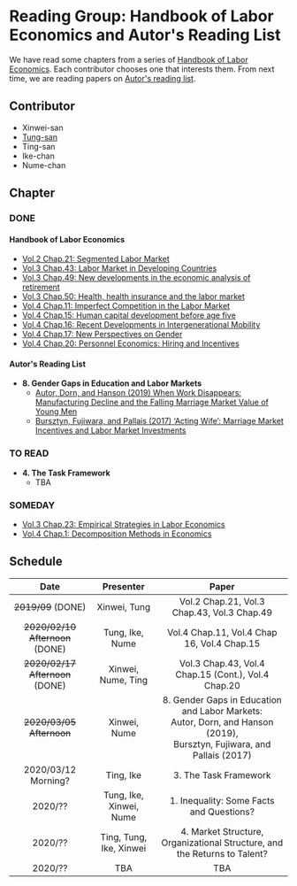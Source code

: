 # Reading Group: Handbook of Labor Economics and Autor's Reading List

We have read some chapters from a series of [Handbook of Labor Economics](https://www.sciencedirect.com/handbook/handbook-of-labor-economics).
Each contributor chooses one that interests them.
From next time, we are reading papers on [Autor's reading list](https://economics.mit.edu/files/15417).

## Contributor

- Xinwei-san
- [Tung-san](https://github.com/s-saisw)
- Ting-san
- Ike-chan
- Nume-chan

## Chapter

### DONE

#### Handbook of Labor Economics

- [Vol.2 Chap.21: Segmented Labor Market](https://www.sciencedirect.com/science/article/pii/S1573446386020114)
- [Vol.3 Chap.43: Labor Market in Developing Countries](https://www.sciencedirect.com/science/article/pii/S1573446399300298)
- [Vol.3 Chap.49: New developments in the economic analysis of retirement](https://www.sciencedirect.com/science/article/pii/S1573446399300407)
- [Vol.3 Chap.50: Health, health insurance and the labor market](https://www.sciencedirect.com/science/article/abs/pii/S1573446399300419)
- [Vol.4 Chap.11: Imperfect Competition in the Labor Market](https://www.sciencedirect.com/science/article/pii/S0169721811024099)
- [Vol.4 Chap.15: Human capital development before age five](https://www.sciencedirect.com/science/article/pii/S0169721811024130)
- [Vol.4 Chap.16: Recent Developments in Intergenerational Mobility](https://www.sciencedirect.com/science/article/pii/S0169721811024142)
- [Vol.4 Chap.17: New Perspectives on Gender](https://www.sciencedirect.com/science/article/pii/S0169721811024154)
- [Vol.4 Chap.20: Personnel Economics: Hiring and Incentives](https://www.sciencedirect.com/science/article/pii/S016972181102418X)

#### Autor's Reading List

- **8. Gender Gaps in Education and Labor Markets**
  - [Autor, Dorn, and Hanson (2019) When Work Disappears: Manufacturing Decline and the Falling Marriage Market Value of Young Men](https://www.aeaweb.org/articles?id=10.1257/aeri.20180010)
  - [Bursztyn, Fujiwara, and Pallais (2017) ‘Acting Wife’: Marriage
Market Incentives and Labor Market Investments](https://www.aeaweb.org/articles?id=10.1257/aer.20170029)

### TO READ

- **4. The Task Framework**
  - TBA

### SOMEDAY

- [Vol.3 Chap.23: Empirical Strategies in Labor Economics](https://www.sciencedirect.com/science/article/pii/S1573446399030047)
- [Vol.4 Chap.1: Decomposition Methods in Economics](https://www.sciencedirect.com/science/article/pii/S0169721811004072)


## Schedule

| Date | Presenter | Paper |  
|:--:|:--:|:--:|
| ~~2019/09~~ (DONE) | Xinwei, Tung| Vol.2 Chap.21, Vol.3 Chap.43, Vol.3 Chap.49 |  
| ~~2020/02/10 Afternoon~~ (DONE)| Tung, Ike, Nume| Vol.4 Chap.11, Vol.4 Chap 16, Vol.4 Chap.15 |  
| ~~2020/02/17 Afternoon~~ (DONE) | Xinwei, Nume, Ting | Vol.3 Chap.43, Vol.4 Chap.15 (Cont.), Vol.4 Chap.20 |  
| ~~2020/03/05 Afternoon~~ | Xinwei, Nume | 8. Gender Gaps in Education and Labor Markets: <br> Autor, Dorn, and Hanson (2019), <br> Bursztyn, Fujiwara, and Pallais (2017)  |
| 2020/03/12 Morning? | Ting, Ike | 3.  The Task Framework |
| 2020/?? | Tung, Ike, Xinwei, Nume | 1. Inequality: Some Facts and Questions? | 
| 2020/?? | Ting, Tung, Ike, Xinwei | 4. Market Structure, Organizational Structure, and the Returns to Talent?|
| 2020/?? | TBA | TBA|
